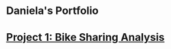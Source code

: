 # Daniela's Portfolio

# [Project 1: Bike Sharing Analysis](https://github.com/danielamartinho/Case-Study-Cyclistic-Bike-Sharing-)


